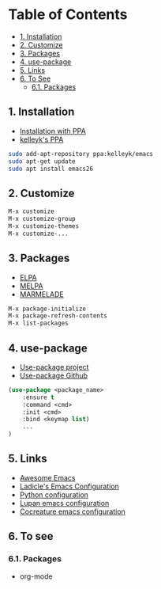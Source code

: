 <!-- TOC depthFrom:2 -->

# Table of Contents
- [1. Installation](#installation)
- [2. Customize](#customize)
- [3. Packages](#packages)
- [4. use-package](#use-package)
- [5. Links](#links)
- [6. To See](#to-see)
  - [6.1. Packages](#to-see_packages)

<!-- /TOC -->

## 1. Installation <a name="installation"></a>

* [Installation with PPA](https://www.reddit.com/r/emacs/comments/8pcw5a/what_is_the_most_painless_way_to_install_emacs_26 "Installation with PPA")
* [kelleyk's PPA](https://launchpad.net/~kelleyk/+archive/ubuntu/emacs "kelleyk's PPA")

```bash
sudo add-apt-repository ppa:kelleyk/emacs
sudo apt-get update
sudo apt install emacs26
```

## 2. Customize <a name="customize"></a>

```lisp
M-x customize
M-x customize-group
M-x customize-themes
M-x customize-...
```

## 3. Packages <a name="packages"></a>

* [ELPA](https://elpa.gnu.org "ELPA")
* [MELPA](https://melpa.org "MELPA")
* [MARMELADE](https://marmalade-repo.org/packages "MARMELADE")

```lisp
M-x package-initialize
M-x package-refresh-contents
M-x list-packages
```

## 4. use-package <a name="use-package"></a>

* [Use-package project](https://jwiegley.github.io/use-package "Use-package project")
* [Use-package Github](https://github.com/jwiegley/use-package "Use-package Github")

```lisp
(use-package <package_name>
	:ensure t
	:command <cmd>
	:init <cmd>
	:bind <keymap list)
	...
)
```

## 5. Links <a name="links"></a>

* [Awesome Emacs](https://github.com/emacs-tw/awesome-emacs "Awesome Emacs")
* [Ladicle's Emacs Configuration](https://ladicle.com/post/config "Ladicle's Emacs Configuration")
* [Python configuration](https://realpython.com/blog/python/emacs-the-best-python-editor "Python configuration")
* [Lupan emacs configuration](https://lupan.pl/dotemacs "Lupan emacs configuration")
* [Cocreature emacs configuration](https://github.com/cocreature/dotfiles/blob/master/emacs/.emacs.d/emacs.org "Cocreature emacs configuration")

## 6. To see <a name="to-see"></a>

### 6.1. Packages <a name="to-see_packages"></a>

* org-mode
